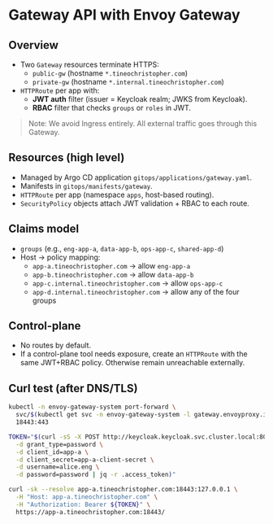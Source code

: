 # Gateway API with Envoy Gateway

## Overview
- Two `Gateway` resources terminate HTTPS:
  - `public-gw` (hostname `*.tineochristopher.com`)
  - `private-gw` (hostname `*.internal.tineochristopher.com`)
- `HTTPRoute` per app with:
  - **JWT auth** filter (issuer = Keycloak realm; JWKS from Keycloak).
  - **RBAC** filter that checks `groups` or `roles` in JWT.

> Note: We avoid Ingress entirely. All external traffic goes through this Gateway.

## Resources (high level)
- Managed by Argo CD application `gitops/applications/gateway.yaml`.
- Manifests in `gitops/manifests/gateway`.
- `HTTPRoute` per app (namespace `apps`, host-based routing).
- `SecurityPolicy` objects attach JWT validation + RBAC to each route.

## Claims model
- `groups` (e.g., `eng-app-a`, `data-app-b`, `ops-app-c`, `shared-app-d`)
- Host → policy mapping:
  - `app-a.tineochristopher.com` → allow `eng-app-a`
  - `app-b.tineochristopher.com` → allow `data-app-b`
  - `app-c.internal.tineochristopher.com` → allow `ops-app-c`
  - `app-d.internal.tineochristopher.com` → allow any of the four groups

## Control-plane
- No routes by default.
- If a control-plane tool needs exposure, create an `HTTPRoute` with the same JWT+RBAC policy. Otherwise remain unreachable externally.

## Curl test (after DNS/TLS)
```bash
kubectl -n envoy-gateway-system port-forward \
  svc/$(kubectl get svc -n envoy-gateway-system -l gateway.envoyproxy.io/managed-by=envoy-gateway -o jsonpath='{.items[0].metadata.name}') \
  18443:443

TOKEN="$(curl -sS -X POST http://keycloak.keycloak.svc.cluster.local:8080/realms/demo/protocol/openid-connect/token \
  -d grant_type=password \
  -d client_id=app-a \
  -d client_secret=app-a-client-secret \
  -d username=alice.eng \
  -d password=password | jq -r .access_token)"

curl -sk --resolve app-a.tineochristopher.com:18443:127.0.0.1 \
  -H "Host: app-a.tineochristopher.com" \
  -H "Authorization: Bearer ${TOKEN}" \
  https://app-a.tineochristopher.com:18443/
```

